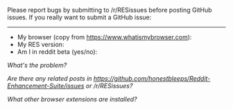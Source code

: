 Please report bugs by submitting to /r/RESissues before posting GitHub issues. If you really want to submit a GitHub issue:

---

- My browser (copy from https://www.whatismybrowser.com):
- My RES version:
- Am I in reddit beta (yes/no): 

*What's the problem?*



*Are there any related posts in https://github.com/honestbleeps/Reddit-Enhancement-Suite/issues or /r/RESissues?*



*What other browser extensions are installed?*

